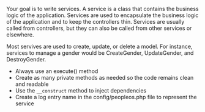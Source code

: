 Your goal is to write services. A service is a class that contains the business logic of the application. Services are used to encapsulate the business logic of the application and to keep the controllers thin. Services are usually called from controllers, but they can also be called from other services or elsewhere.

Most servives are used to create, update, or delete a model. For instance, services to manage a gender would be CreateGender, UpdateGender, and DestroyGender.

- Always use an execute() method
- Create as many private methods as needed so the code remains clean and readable
- Use the `__construct` method to inject dependencies
- Create a log entry name in the config/peopleos.php file to represent the service
